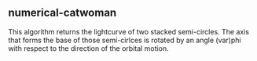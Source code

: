 numerical-catwoman
------------------

This algorithm returns the lightcurve of two stacked semi-circles. The axis that forms the base of those semi-cirlces is rotated by an angle (var)phi with respect to the direction of the 
orbital motion.
